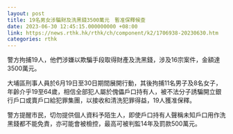 ```yaml
---
layout: post
title: 19名男女涉騙財及洗黑錢3500萬元　暫准保釋候查
date: 2023-06-30 12:45:15.000000000 +08:00
link: https://news.rthk.hk/rthk/ch/component/k2/1706938-20230630.htm
categories: rthk
---
```


警方拘捕19人，他們涉嫌以欺騙手段取得財產及洗黑錢，涉及16宗案件，金額達3500萬元。

大埔區刑事人員於6月19日至30日期間展開行動，其後拘捕11名男子及8名女子，年齡介乎19至64歲，相信全部犯人屬於傀儡戶口持有人，被不法分子誘騙開立銀行戶口或賣戶口給犯罪集團，以接收和清洗犯罪得益，19人獲准保釋。

警方提醒市民，切勿提供個人資料予陌生人，即使戶口持有人聲稱未知戶口用作洗黑錢都不能免責，亦可能會被檢控，最高可被判監14年及罰款500萬元。
